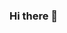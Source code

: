### Hi there 👋

<!--
**sumtzehern/sumtzehern** is a ✨ _special_ ✨ repository because its `README.md` (this file) appears on your GitHub profile.

Here are some ideas to get you started:

- 🔭 I’m currently working on on my first porject
- 🌱 I’m currently learning python,html,css,javascript
- 👯 I’m looking to collaborate on ...
- 🤔 I’m looking for help with understanding more on backend
- 💬 Ask me about ...
- 📫 How to reach me: ...
- 😄 Pronouns: ...
- ⚡ Fun fact: ...
-->
